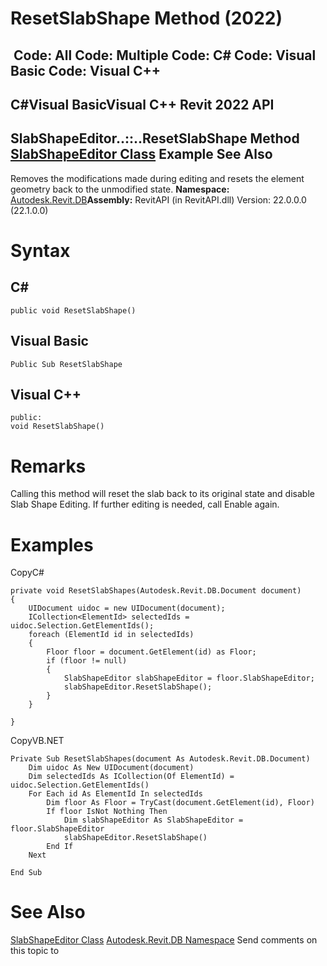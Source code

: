 # ResetSlabShape Method (2022)

﻿
 Code: All Code: Multiple Code: C# Code: Visual Basic Code: Visual C++   
---  
C#Visual BasicVisual C++
Revit 2022 API  
---  
SlabShapeEditor..::..ResetSlabShape Method   
[SlabShapeEditor Class](06308ccc-46e7-6ff8-582c-6891af8b75e9.md "SlabShapeEditor Class") Example See Also  
---  
Removes the modifications made during editing and resets the element geometry back to the unmodified state.
**Namespace:** [Autodesk.Revit.DB](87546ba7-461b-c646-cbb1-2cb8f5bff8b2.md "Autodesk.Revit.DB Namespace")**Assembly:** RevitAPI (in RevitAPI.dll) Version: 22.0.0.0 (22.1.0.0)
# Syntax
C#  
---  
```text
public void ResetSlabShape()
```
  
Visual Basic  
---  
```text
Public Sub ResetSlabShape
```
  
Visual C++  
---  
```text
public:
void ResetSlabShape()
```
  
# Remarks
Calling this method will reset the slab back to its original state and disable Slab Shape Editing. If further editing is needed, call Enable again.
# Examples
CopyC#
```text
private void ResetSlabShapes(Autodesk.Revit.DB.Document document)
{
    UIDocument uidoc = new UIDocument(document);
    ICollection<ElementId> selectedIds = uidoc.Selection.GetElementIds();
    foreach (ElementId id in selectedIds)
    {
        Floor floor = document.GetElement(id) as Floor;
        if (floor != null)
        {
            SlabShapeEditor slabShapeEditor = floor.SlabShapeEditor;
            slabShapeEditor.ResetSlabShape();
        }
    }

}
```

CopyVB.NET
```text
Private Sub ResetSlabShapes(document As Autodesk.Revit.DB.Document)
    Dim uidoc As New UIDocument(document)
    Dim selectedIds As ICollection(Of ElementId) = uidoc.Selection.GetElementIds()
    For Each id As ElementId In selectedIds
        Dim floor As Floor = TryCast(document.GetElement(id), Floor)
        If floor IsNot Nothing Then
            Dim slabShapeEditor As SlabShapeEditor = floor.SlabShapeEditor
            slabShapeEditor.ResetSlabShape()
        End If
    Next

End Sub
```

# See Also
[SlabShapeEditor Class](06308ccc-46e7-6ff8-582c-6891af8b75e9.md "SlabShapeEditor Class")
[Autodesk.Revit.DB Namespace](87546ba7-461b-c646-cbb1-2cb8f5bff8b2.md "Autodesk.Revit.DB Namespace")
Send comments on this topic to 
